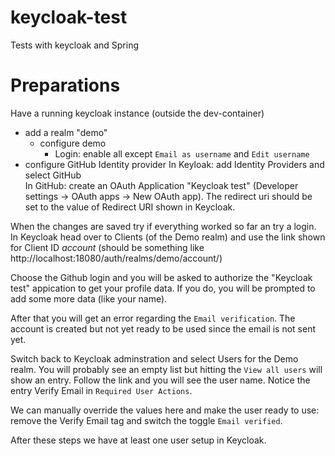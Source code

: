 # keycloak-test
Tests with keycloak and Spring

# Preparations

Have a running keycloak instance (outside the dev-container)
- add a realm "demo"
  - configure demo
    - Login: enable all except `Email as username` and `Edit username`
- configure GitHub Identity provider 
  In Keyloak: add Identity Providers and select GitHub    
  In GitHub: create an OAuth Application "Keycloak test" (Developer settings -> OAuth apps -> New OAuth app). The redirect uri should be set to the value of Redirect URI shown in Keycloak.
  

When the changes are saved try if everything worked so far an try a login. In Keycloak head over to Clients (of the Demo realm) and use the link shown for Client ID _account_ (should be something like http://localhost:18080/auth/realms/demo/account/)

Choose the Github login and you will be asked to authorize the "Keycloak test" appication to get your profile data. If you do, you will be prompted to add some more data (like your name). 

After that you will get an error regarding the `Email verification`. The account is created but not yet ready to be used since the email is not sent yet. 

Switch back to Keycloak adminstration and select Users for the Demo realm. You will probably see an empty list but hitting the `View all users` will show an entry. Follow the link and you will see the user name. Notice the entry Verify Email in `Required User Actions`.

We can manually override the values here and make the user ready to use: remove the Verify Email tag  and switch the toggle `Email verified`.

After these steps we have at least one user setup in Keycloak.


